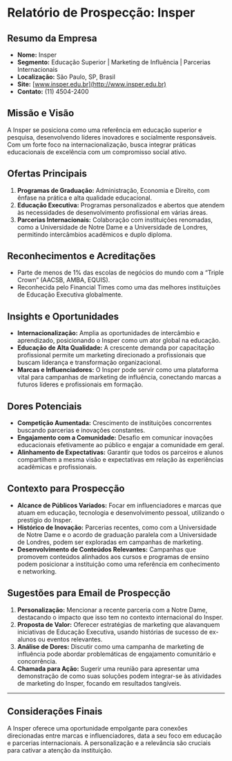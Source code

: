 # Relatório de Prospecção: Insper

## Resumo da Empresa
- **Nome:** Insper  
- **Segmento:** Educação Superior | Marketing de Influência | Parcerias Internacionais  
- **Localização:** São Paulo, SP, Brasil  
- **Site:** [www.insper.edu.br](http://www.insper.edu.br)  
- **Contato:** (11) 4504-2400  

## Missão e Visão
A Insper se posiciona como uma referência em educação superior e pesquisa, desenvolvendo líderes inovadores e socialmente responsáveis. Com um forte foco na internacionalização, busca integrar práticas educacionais de excelência com um compromisso social ativo.

## Ofertas Principais
1. **Programas de Graduação:** Administração, Economia e Direito, com ênfase na prática e alta qualidade educacional.
2. **Educação Executiva:** Programas personalizados e abertos que atendem às necessidades de desenvolvimento profissional em várias áreas.
3. **Parcerias Internacionais:** Colaboração com instituições renomadas, como a Universidade de Notre Dame e a Universidade de Londres, permitindo intercâmbios acadêmicos e duplo diploma.

## Reconhecimentos e Acreditações
- Parte de menos de 1% das escolas de negócios do mundo com a “Triple Crown” (AACSB, AMBA, EQUIS).
- Reconhecida pelo Financial Times como uma das melhores instituições de Educação Executiva globalmente.

## Insights e Oportunidades
- **Internacionalização:** Amplia as oportunidades de intercâmbio e aprendizado, posicionando o Insper como um ator global na educação.
- **Educação de Alta Qualidade:** A crescente demanda por capacitação profissional permite um marketing direcionado a profissionais que buscam liderança e transformação organizacional.
- **Marcas e Influenciadores:** O Insper pode servir como uma plataforma vital para campanhas de marketing de influência, conectando marcas a futuros líderes e profissionais em formação.

## Dores Potenciais
- **Competição Aumentada:** Crescimento de instituições concorrentes buscando parcerias e inovações constantes.
- **Engajamento com a Comunidade:** Desafio em comunicar inovações educacionais efetivamente ao público e engajar a comunidade em geral.
- **Alinhamento de Expectativas:** Garantir que todos os parceiros e alunos compartilhem a mesma visão e expectativas em relação às experiências acadêmicas e profissionais.

## Contexto para Prospecção
- **Alcance de Públicos Variados:** Focar em influenciadores e marcas que atuam em educação, tecnologia e desenvolvimento pessoal, utilizando o prestígio do Insper.
- **Histórico de Inovação:** Parcerias recentes, como com a Universidade de Notre Dame e o acordo de graduação paralela com a Universidade de Londres, podem ser exploradas em campanhas de marketing.
- **Desenvolvimento de Conteúdos Relevantes:** Campanhas que promovem conteúdos alinhados aos cursos e programas de ensino podem posicionar a instituição como uma referência em conhecimento e networking.

## Sugestões para Email de Prospecção
1. **Personalização:** Mencionar a recente parceria com a Notre Dame, destacando o impacto que isso tem no contexto internacional do Insper.
2. **Proposta de Valor:** Oferecer estratégias de marketing que alavanquem iniciativas de Educação Executiva, usando histórias de sucesso de ex-alunos ou eventos relevantes.
3. **Análise de Dores:** Discutir como uma campanha de marketing de influência pode abordar problemáticas de engajamento comunitário e concorrência.
4. **Chamada para Ação:** Sugerir uma reunião para apresentar uma demonstração de como suas soluções podem integrar-se às atividades de marketing do Insper, focando em resultados tangíveis.

---

## Considerações Finais
A Insper oferece uma oportunidade empolgante para conexões direcionadas entre marcas e influenciadores, data a seu foco em educação e parcerias internacionais. A personalização e a relevância são cruciais para cativar a atenção da instituição.